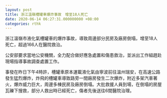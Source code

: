 ```yaml
---
layout: post
title: 浙江溫嶺槽罐車爆炸事故　增至18人死亡
date: 2020-06-14 06:27:31.000000000 +08:00
categories: rthk
---
```


浙江溫嶺市液化氣槽罐車的爆炸事故，導致周邊部分民房及廠房倒塌，增至18人死亡，超過166人在醫院救治。

公安部要求當地公安機關，全力配合做好應急處置和傷患救治，並派出工作組趕赴現場指導事故調查處置工作。

事發在昨日下午4時許，槽罐車原本運載液化氣由寧波前往溫州瑞安，在高速公路發生猛烈爆炸，炸飛的槽罐車導致路旁一間廠房發生二次爆炸，附近多架汽車著火，爆炸威力巨大，周邊多棟民房及廠房倒塌。大批救援人員到場，在倒塌的房屋瓦礫下搜救，部分人救出時已經死亡，傷者先後送往6間醫院治理。
